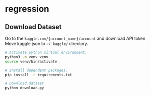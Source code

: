 # regression

## Download Dataset

Go to the `kaggle.com/{account_name}/account` and download API token. Move kaggle.json to `~/.kaggle/` directory.

```bash
# Activate python virtual environment.
python3 -m venv venv
source venv/bin/activate

# Install dependent packages.
pip install -r requirements.txt

# Download dataset
python download.py
```

